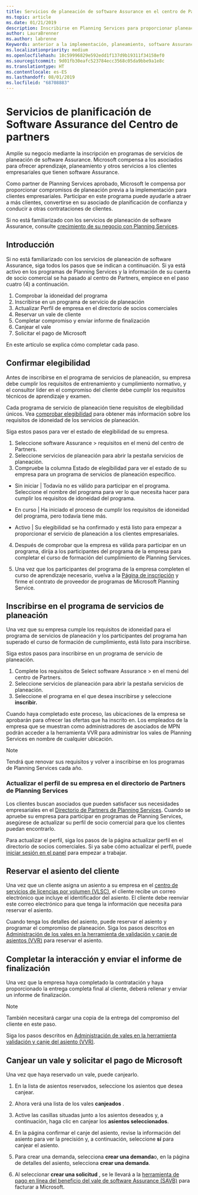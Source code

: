 ```yaml
---
title: Servicios de planeación de software Assurance en el centro de Partners | Centro de Partners
ms.topic: article
ms.date: 01/21/2019
description: Inscribirse en Planning Services para proporcionar planeación previa a la implementación para clientes empresariales
author: LauraBrenner
ms.author: labrenne
Keywords: anterior a la implementación, planeamiento, software Assurance
ms.localizationpriority: medium
ms.openlocfilehash: 18c59996829e592edd1f137d9b19311f34158ef0
ms.sourcegitcommit: 9d01fb30eafc523784ecc3568c05da9bbe9a1e8c
ms.translationtype: HT
ms.contentlocale: es-ES
ms.lasthandoff: 08/01/2019
ms.locfileid: "68708883"
---
```

# <a name="software-assurance-planning-services-in-partner-center"></a>Servicios de planificación de Software Assurance del Centro de partners

Amplíe su negocio mediante la inscripción en programas de servicios de planeación de software Assurance. Microsoft compensa a los asociados para ofrecer aprendizaje, planeamiento y otros servicios a los clientes empresariales que tienen software Assurance.

Como partner de Planning Services aprobado, Microsoft le compensa por proporcionar compromisos de planeación previa a la implementación para clientes empresariales. Participar en este programa puede ayudarle a atraer a más clientes, convertirse en su asociado de planificación de confianza y conducir a otras contrataciones de clientes.

Si no está familiarizado con los servicios de planeación de software Assurance, consulte [crecimiento de su negocio con Planning Services](https://planningservices.partners.extranet.microsoft.com/en/Pages/default.aspx).


## <a name="get-started"></a>Introducción

Si no está familiarizado con los servicios de planeación de software Assurance, siga todos los pasos que se indican a continuación. Si ya está activo en los programas de Planning Services y la información de su cuenta de socio comercial se ha pasado al centro de Partners, empiece en el paso cuatro (4) a continuación. 

1. Comprobar la idoneidad del programa 
2. Inscribirse en un programa de servicio de planeación
3. Actualizar Perfil de empresa en el directorio de socios comerciales
4. Reservar un vale de cliente 
5. Completar compromiso y enviar informe de finalización
6. Canjear el vale 
7. Solicitar el pago de Microsoft

En este artículo se explica cómo completar cada paso.

## <a name="confirm-eligibility"></a>Confirmar elegibilidad

Antes de inscribirse en el programa de servicios de planeación, su empresa debe cumplir los requisitos de entrenamiento y cumplimiento normativo, y el consultor líder en el compromiso del cliente debe cumplir los requisitos técnicos de aprendizaje y examen. 

Cada programa de servicio de planeación tiene requisitos de elegibilidad únicos. Vea [comprobar elegibilidad](https://planningservices.partners.extranet.microsoft.com/en/Pages/partnereligibilityrequirements.aspx) para obtener más información sobre los requisitos de idoneidad de los servicios de planeación.

Siga estos pasos para ver el estado de elegibilidad de su empresa.

1. Seleccione software Assurance > requisitos en el menú del centro de Partners. 
2. Seleccione servicios de planeación para abrir la pestaña servicios de planeación.
3. Compruebe la columna Estado de elegibilidad para ver el estado de su empresa para un programa de servicios de planeación específico. 

- Sin iniciar | Todavía no es válido para participar en el programa. Seleccione el nombre del programa para ver lo que necesita hacer para cumplir los requisitos de idoneidad del programa.

- En curso | Ha iniciado el proceso de cumplir los requisitos de idoneidad del programa, pero todavía tiene más.

- Activo | Su elegibilidad se ha confirmado y está listo para empezar a proporcionar el servicio de planeación a los clientes empresariales. 

4. Después de comprobar que la empresa es válida para participar en un programa, dirija a los participantes del programa de la empresa para completar el curso de formación del cumplimiento de Planning Services. 

5. Una vez que los participantes del programa de la empresa completen el curso de aprendizaje necesario, vuelva a la [Página de inscripción](https://planningservices.partners.extranet.microsoft.com/en/Pages/GetRegistered.aspx) y firme el contrato de proveedor de programas de Microsoft Planning Service. 

## <a name="enroll-in-the-planning-services-program"></a>Inscribirse en el programa de servicios de planeación

Una vez que su empresa cumple los requisitos de idoneidad para el programa de servicios de planeación y los participantes del programa han superado el curso de formación de cumplimiento, está listo para inscribirse. 

Siga estos pasos para inscribirse en un programa de servicio de planeación.

1. Complete los requisitos de Select software Assurance > en el menú del centro de Partners. 
2. Seleccione servicios de planeación para abrir la pestaña servicios de planeación.
3. Seleccione el programa en el que desea inscribirse y seleccione **inscribir.**

Cuando haya completado este proceso, las ubicaciones de la empresa se aprobarán para ofrecer las ofertas que ha inscrito en. Los empleados de la empresa que se muestran como administradores de asociados de MPN podrán acceder a la herramienta VVR para administrar los vales de Planning Services en nombre de cualquier ubicación.
>[!Note]
> Tendrá que renovar sus requisitos y volver a inscribirse en los programas de Planning Services cada año.

### <a name="update-your-companys-profile-in-the-planning-services-partner-directory"></a>Actualizar el perfil de su empresa en el directorio de Partners de Planning Services 

Los clientes buscan asociados que pueden satisfacer sus necesidades empresariales en el [Directorio de Partners de Planning Services](https://directory.partners.extranet.microsoft.com/psbproviders/). Cuando se apruebe su empresa para participar en programas de Planning Services, asegúrese de actualizar su perfil de socio comercial para que los clientes puedan encontrarlo. 

Para actualizar el perfil, siga los pasos de la página actualizar perfil en el directorio de socios comerciales. Si ya sabe cómo actualizar el perfil, puede [iniciar sesión en el panel](https://planningservices.partners.extranet.microsoft.com/en/Pages/dashboard.aspx) para empezar a trabajar.  

## <a name="reserve-customer-voucher"></a>Reservar el asiento del cliente

Una vez que un cliente asigna un asiento a su empresa en el [centro de servicios de licencias por volumen (VLSC)](https://www.microsoft.com/Licensing/servicecenter/default.aspx), el cliente recibe un correo electrónico que incluye el identificador del asiento. El cliente debe reenviar este correo electrónico para que tenga la información que necesita para reservar el asiento. 

Cuando tenga los detalles del asiento, puede reservar el asiento y programar el compromiso de planeación. Siga los pasos descritos en [Administración de los vales en la herramienta de validación y canje de asientos (VVR)](voucher-validation-tool.md) para reservar el asiento.  

## <a name="complete-the-engagement-and-submit-completion-report"></a>Completar la interacción y enviar el informe de finalización

Una vez que la empresa haya completado la contratación y haya proporcionado la entrega completa final al cliente, deberá rellenar y enviar un informe de finalización.

>[!NOTE]
> También necesitará cargar una copia de la entrega del compromiso del cliente en este paso. 


Siga los pasos descritos en [Administración de vales en la herramienta validación y canje del asiento (VVR)](voucher-validation-tool.md).

## <a name="redeem-a-voucher-and-request-payment-from-microsoft"></a>Canjear un vale y solicitar el pago de Microsoft

Una vez que haya reservado un vale, puede canjearlo. 

1. En la lista de asientos reservados, seleccione los asientos que desea canjear. 
2. Ahora verá una lista de los vales **canjeados** .
3. Active las casillas situadas junto a los asientos deseados y, a continuación, haga clic en canjear los **asientos seleccionados**.
4. En la página confirmar el canje del asiento, revise la información del asiento para ver la precisión y, a continuación, seleccione **sí** para canjear el asiento.

5. Para crear una demanda, selecciona **crear una demanda**o, en la página de detalles del asiento, selecciona **crear una demanda**.

6. Al seleccionar **crear una solicitud** , se le llevará a la [herramienta de pago en línea del beneficio del vale de software Assurance (SAVB)](https://planningservices.partners.extranet.microsoft.com/en/Pages/getpaid.aspx) para facturar a Microsoft.



